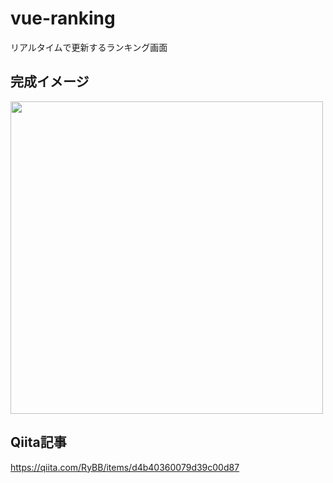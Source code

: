 # vue-ranking

リアルタイムで更新するランキング画面

## 完成イメージ

<img width="500px" src="https://qiita-image-store.s3.ap-northeast-1.amazonaws.com/0/153051/69e1a123-3fc6-2289-96ad-16f7ad6b546b.gif">

## Qiita記事

https://qiita.com/RyBB/items/d4b40360079d39c00d87
